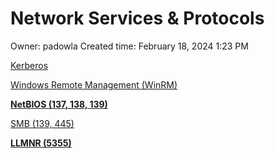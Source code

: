 # Network Services & Protocols

Owner: padowla
Created time: February 18, 2024 1:23 PM

[Kerberos](Network%20Services%20&%20Protocols%20be7b6581f12c4f6394eafeb6487f8eb1/Kerberos%20084ddb41bd634ef28933ac4bf2a80e94.md)

[Windows Remote Management (WinRM)](Network%20Services%20&%20Protocols%20be7b6581f12c4f6394eafeb6487f8eb1/Windows%20Remote%20Management%20(WinRM)%20eb148f6929d9420494ed89d6c9aecf73.md)

[**NetBIOS (137, 138, 139)**](Network%20Services%20&%20Protocols%20be7b6581f12c4f6394eafeb6487f8eb1/NetBIOS%20(137,%20138,%20139)%209a05d574f705412ca3d5f0da4f1537e4.md)

[SMB (139, 445)](Network%20Services%20&%20Protocols%20be7b6581f12c4f6394eafeb6487f8eb1/SMB%20(139,%20445)%20ea60af2c86a24bdc922e68a75ecfac5c.md)

[**LLMNR (5355)**](Network%20Services%20&%20Protocols%20be7b6581f12c4f6394eafeb6487f8eb1/LLMNR%20(5355)%209e6c9943017f4de5bda6d043e9e645ca.md)

